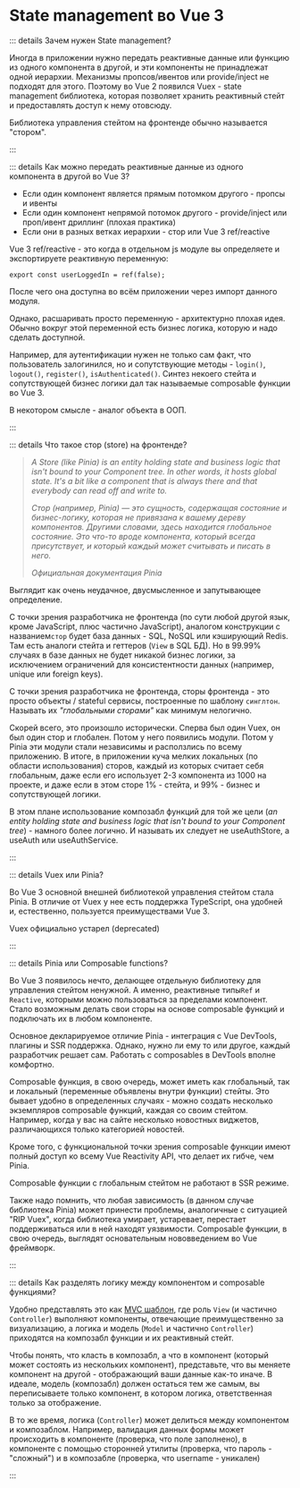 <!-- TODO: -->

# State management во Vue 3

::: details Зачем нужен State management?

Иногда в приложении нужно передать реактивные данные или функцию из одного компонента в другой, и эти компоненты не принадлежат одной иерархии. Механизмы пропсов/ивентов или provide/inject не подходят для этого. Поэтому во Vue 2 появился Vuex - state management библиотека, которая позволяет хранить реактивный стейт и предоставлять доступ к нему отовсюду.

Библиотека управления стейтом на фронтенде обычно называется "стором".

:::

::: details Как можно передать реактивные данные из одного компонента в другой во Vue 3?

- Если один компонент является прямым потомком другого - пропсы и ивенты
- Если один компонент непрямой потомок другого - provide/inject или проп/ивент дриллинг (плохая практика)
- Если они в разных ветках иерархии - стор или Vue 3 ref/reactive

Vue 3 ref/reactive - это когда в отдельном js модуле вы определяете и экспортируете реактивную переменную:

```
export const userLoggedIn = ref(false);
```

После чего она доступна во всём приложении через импорт данного модуля.

Однако, расшаривать просто переменную - архитектурно плохая идея. Обычно вокруг этой переменной есть бизнес логика, которую и надо сделать доступной.

Например, для аутентификации нужен не только сам факт, что пользователь залогинился, но и сопутствующие методы - `login()`, `logout()`, `register()`, `isAuthenticated()`. Синтез некоего стейта и сопутствующей бизнес логики дал так называемые composable функции во Vue 3.

В некотором смысле - аналог объекта в ООП.

:::

::: details Что такое стор (store) на фронтенде?

> _A Store (like Pinia) is an entity holding state and business logic that isn't bound to your Component tree. In other words, it hosts global state. It's a bit like a component that is always there and that everybody can read off and write to._
>
> _Стор (например, Pinia) — это сущность, содержащая состояние и бизнес-логику, которая не привязана к вашему дереву компонентов. Другими словами, здесь находится глобальное состояние. Это что-то вроде компонента, который всегда присутствует, и который каждый может считывать и писать в него._
>
> _Официальная документация Pinia_

Выглядит как очень неудачное, двусмысленное и запутывающее определение.

С точки зрения разработчика не фронтенда (по сути любой другой язык, кроме JavaScript, плюс частично JavaScript), аналогом конструкции с названием`стор` будет база данных - SQL, NoSQL или кэширующий Redis. Там есть аналоги стейта и геттеров (`View` в SQL БД). Но в 99.99% случаях в базе данных не будет никакой бизнес логики, за исключением ограничений для консистентности данных (например, unique или foreign keys).

С точки зрения разработчика не фронтенда, сторы фронтенда - это просто объекты / stateful сервисы, построенные по шаблону `синглтон`. Называть их _"глобальными сторами"_ как минимум нелогично.

Скорей всего, это произошло исторически. Сперва был один Vuex, он был один стор и глобален. Потом у него появились модули. Потом у Pinia эти модули стали независимы и расползлись по всему приложению. В итоге, в приложении куча мелких локальных (по области использования) сторов, каждый из которых считает себя глобальным, даже если его использует 2-3 компонента из 1000 на проекте, и даже если в этом сторе 1% - стейта, и 99% - бизнес и сопутствующей логики.

В этом плане использование композабл функций для той же цели (_an entity holding state and business logic that isn't bound to your Component tree_) - намного более логично. И называть их следует не useAuthStore, а useAuth или useAuthService.

:::

::: details Vuex или Pinia?

Во Vue 3 основной внешней библиотекой управления стейтом стала Pinia. В отличие от Vuex у нее есть поддержка TypeScript, она удобней и, естественно, пользуется преимуществами Vue 3.

Vuex официально устарел (deprecated)

:::

::: details Pinia или Composable functions?

Во Vue 3 появилось нечто, делающее отдельную библиотеку для управления стейтом ненужной. А именно, реактивные типы`Ref` и `Reactive`, которыми можно пользоваться за пределами компонент. Стало возможным делать свои сторы на основе composable функций и подключать их в любом компоненте.

Основное декларируемое отличие Pinia - интеграция с Vue DevTools, плагины и SSR поддержка. Однако, нужно ли ему то или другое, каждый разработчик решает сам. Работать с composables в DevTools вполне комфортно.

Composable функция, в свою очередь, может иметь как глобальный, так и локальный (переменные объявлены внутри функции) стейты. Это бывает удобно в определенных случаях - можно создать несколько экземпляров composable функций, каждая со своим стейтом. Например, когда у вас на сайте несколько новостных виджетов, различающихся только категорией новостей.

Кроме того, с функциональной точки зрения composable функции имеют полный доступ ко всему Vue Reactivity API, что делает их гибче, чем Pinia.

Composable функции с глобальным стейтом не работают в SSR режиме.

Также надо помнить, что любая зависимость (в данном случае библиотека Pinia) может принести проблемы, аналогичные с ситуацией "RIP Vuex", когда библиотека умирает, устаревает, перестает поддерживаться или в ней находят уязвимости. Composable функции, в свою очередь, выглядят основательным нововведением во Vue фреймворк.

:::

::: details Как разделять логику между компонентом и composable функциями?

Удобно представлять это как [MVC шаблон](https://ru.wikipedia.org/wiki/Model-View-Controller), где роль `View` (и частично `Controller`) выполняют компоненты, отвечающие преимущественно за визуализацию, а логика и модель (`Model` и частично `Controller`) приходятся на композабл функции и их реактивный стейт.

Чтобы понять, что класть в композабл, а что в компонент (который может состоять из нескольких компонент), представьте, что вы меняете компонент на другой - отображающий ваши данные как-то иначе. В идеале, модель (композабл) должен остаться тем же самым, вы переписываете только компонент, в котором логика, ответственная только за отображение.

В то же время, логика (`Controller`) может делиться между компонентом и композаблом. Например, валидация данных формы может происходить в компоненте (проверка, что поле заполнено), в компоненте с помощью сторонней утилиты (проверка, что пароль - "сложный") и в композабле (проверка, что username - уникален)

:::
